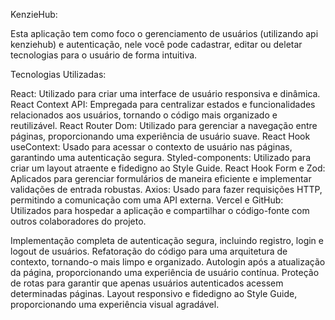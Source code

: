 KenzieHub:

Esta aplicação tem como foco o gerenciamento de usuários (utilizando api kenziehub) e autenticação, nele você pode cadastrar, editar ou deletar tecnologias para o usuário de forma intuitiva.

Tecnologias Utilizadas:

React: Utilizado para criar uma interface de usuário responsiva e dinâmica.
React Context API: Empregada para centralizar estados e funcionalidades relacionados aos usuários, tornando o código mais organizado e reutilizável.
React Router Dom: Utilizado para gerenciar a navegação entre páginas, proporcionando uma experiência de usuário suave.
React Hook useContext: Usado para acessar o contexto de usuário nas páginas, garantindo uma autenticação segura.
Styled-components: Utilizado para criar um layout atraente e fidedigno ao Style Guide.
React Hook Form e Zod: Aplicados para gerenciar formulários de maneira eficiente e implementar validações de entrada robustas.
Axios: Usado para fazer requisições HTTP, permitindo a comunicação com uma API externa.
Vercel e GitHub: Utilizados para hospedar a aplicação e compartilhar o código-fonte com outros colaboradores do projeto.


Implementação completa de autenticação segura, incluindo registro, login e logout de usuários.
Refatoração do código para uma arquitetura de contexto, tornando-o mais limpo e organizado.
Autologin após a atualização da página, proporcionando uma experiência de usuário contínua.
Proteção de rotas para garantir que apenas usuários autenticados acessem determinadas páginas.
Layout responsivo e fidedigno ao Style Guide, proporcionando uma experiência visual agradável.
